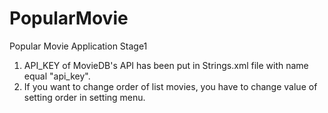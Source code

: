 # PopularMovie
Popular Movie Application Stage1

1. API_KEY of MovieDB's API has been put in Strings.xml file with name equal "api_key".
2. If you want to change order of list movies, you have to change value of setting order in setting menu.



